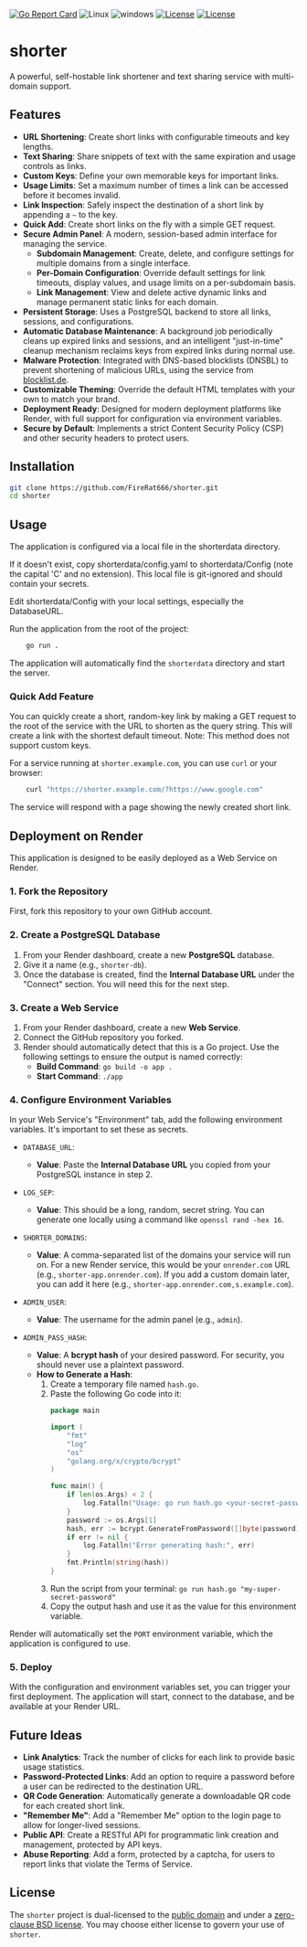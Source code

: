 [![Go Report Card](https://goreportcard.com/badge/github.com/FireRat666/shorter)](https://goreportcard.com/report/github.com/FireRat666/shorter)
![Linux](https://img.shields.io/badge/Supports-Linux-green.svg)
![windows](https://img.shields.io/badge/Supports-windows-green.svg)
[![License](https://img.shields.io/badge/License-UNLICENSE-blue.svg)](https://raw.githubusercontent.com/FireRat666/shorter/master/UNLICENSE)
[![License](https://img.shields.io/badge/License-0BSD-blue.svg)](https://raw.githubusercontent.com/FireRat666/shorter/master/LICENSE)
# shorter
A powerful, self-hostable link shortener and text sharing service with multi-domain support.

## Features
*   **URL Shortening**: Create short links with configurable timeouts and key lengths.
*   **Text Sharing**: Share snippets of text with the same expiration and usage controls as links.
*   **Custom Keys**: Define your own memorable keys for important links.
*   **Usage Limits**: Set a maximum number of times a link can be accessed before it becomes invalid.
*   **Link Inspection**: Safely inspect the destination of a short link by appending a `~` to the key.
*   **Quick Add**: Create short links on the fly with a simple GET request.
*   **Secure Admin Panel**: A modern, session-based admin interface for managing the service.
    *   **Subdomain Management**: Create, delete, and configure settings for multiple domains from a single interface.
    *   **Per-Domain Configuration**: Override default settings for link timeouts, display values, and usage limits on a per-subdomain basis.
    *   **Link Management**: View and delete active dynamic links and manage permanent static links for each domain.
*   **Persistent Storage**: Uses a PostgreSQL backend to store all links, sessions, and configurations.
*   **Automatic Database Maintenance**: A background job periodically cleans up expired links and sessions, and an intelligent "just-in-time" cleanup mechanism reclaims keys from expired links during normal use.
*   **Malware Protection**: Integrated with DNS-based blocklists (DNSBL) to prevent shortening of malicious URLs, using the service from [blocklist.de](https://www.blocklist.de/en/rbldns.html).
*   **Customizable Theming**: Override the default HTML templates with your own to match your brand.
*   **Deployment Ready**: Designed for modern deployment platforms like Render, with full support for configuration via environment variables.
*   **Secure by Default**: Implements a strict Content Security Policy (CSP) and other security headers to protect users.

## Installation

```bash
git clone https://github.com/FireRat666/shorter.git
cd shorter
```

## Usage

The application is configured via a local file in the shorterdata directory.

If it doesn't exist, copy shorterdata/config.yaml to shorterdata/Config (note the capital 'C' and no extension). This local file is git-ignored and should contain your secrets.

Edit shorterdata/Config with your local settings, especially the DatabaseURL.

Run the application from the root of the project:

```bash
    go run .
```

The application will automatically find the `shorterdata` directory and start the server.

### Quick Add Feature

You can quickly create a short, random-key link by making a GET request to the root of the service with the URL to shorten as the query string. This will create a link with the shortest default timeout. Note: This method does not support custom keys.

For a service running at `shorter.example.com`, you can use `curl` or your browser:

```bash
    curl "https://shorter.example.com/?https://www.google.com"
```

The service will respond with a page showing the newly created short link.

## Deployment on Render
This application is designed to be easily deployed as a Web Service on Render.

### 1. Fork the Repository
First, fork this repository to your own GitHub account.

### 2. Create a PostgreSQL Database
1.  From your Render dashboard, create a new **PostgreSQL** database.
2.  Give it a name (e.g., `shorter-db`).
3.  Once the database is created, find the **Internal Database URL** under the "Connect" section. You will need this for the next step.

### 3. Create a Web Service
1.  From your Render dashboard, create a new **Web Service**.
2.  Connect the GitHub repository you forked.
3.  Render should automatically detect that this is a Go project. Use the following settings to ensure the output is named correctly:
    *   **Build Command**: `go build -o app .`
    *   **Start Command**: `./app`

### 4. Configure Environment Variables
In your Web Service's "Environment" tab, add the following environment variables. It's important to set these as secrets.

*   `DATABASE_URL`:
    *   **Value**: Paste the **Internal Database URL** you copied from your PostgreSQL instance in step 2.
*   `LOG_SEP`:
    *   **Value**: This should be a long, random, secret string. You can generate one locally using a command like `openssl rand -hex 16`.

*   `SHORTER_DOMAINS`:
    *   **Value**: A comma-separated list of the domains your service will run on. For a new Render service, this would be your `onrender.com` URL (e.g., `shorter-app.onrender.com`). If you add a custom domain later, you can add it here (e.g., `shorter-app.onrender.com,s.example.com`).

*   `ADMIN_USER`:
    *   **Value**: The username for the admin panel (e.g., `admin`).
*   `ADMIN_PASS_HASH`:
    *   **Value**: A **bcrypt hash** of your desired password. For security, you should never use a plaintext password.
    *   **How to Generate a Hash**:
        1.  Create a temporary file named `hash.go`.
        2.  Paste the following Go code into it:
            ```go
            package main

            import (
                "fmt"
                "log"
                "os"
                "golang.org/x/crypto/bcrypt"
            )

            func main() {
                if len(os.Args) < 2 {
                    log.Fatalln("Usage: go run hash.go <your-secret-password>")
                }
                password := os.Args[1]
                hash, err := bcrypt.GenerateFromPassword([]byte(password), bcrypt.DefaultCost)
                if err != nil {
                    log.Fatalln("Error generating hash:", err)
                }
                fmt.Println(string(hash))
            }
            ```
        3.  Run the script from your terminal: `go run hash.go "my-super-secret-password"`
        4.  Copy the output hash and use it as the value for this environment variable.

Render will automatically set the `PORT` environment variable, which the application is configured to use.

### 5. Deploy
With the configuration and environment variables set, you can trigger your first deployment. The application will start, connect to the database, and be available at your Render URL.

## Future Ideas
*   **Link Analytics**: Track the number of clicks for each link to provide basic usage statistics.
*   **Password-Protected Links**: Add an option to require a password before a user can be redirected to the destination URL.
*   **QR Code Generation**: Automatically generate a downloadable QR code for each created short link.
*   **"Remember Me"**: Add a "Remember Me" option to the login page to allow for longer-lived sessions.
*   **Public API**: Create a RESTful API for programmatic link creation and management, protected by API keys.
*   **Abuse Reporting**: Add a form, protected by a captcha, for users to report links that violate the Terms of Service.

## License

The `shorter` project is dual-licensed to the [public domain](UNLICENSE) and under a [zero-clause BSD license](LICENSE). You may choose either license to govern your use of `shorter`.
